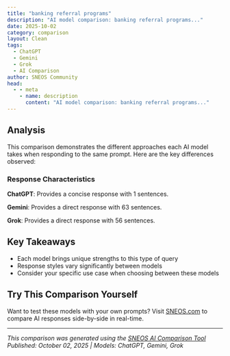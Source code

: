 ```yaml
---
title: "banking referral programs"
description: "AI model comparison: banking referral programs..."
date: 2025-10-02
category: comparison
layout: Clean
tags:
  - ChatGPT
  - Gemini
  - Grok
  - AI Comparison
author: SNEOS Community
head:
  - - meta
    - name: description
      content: "AI model comparison: banking referral programs..."
---
```


<ChatComparison
  title="banking referral programs"
  prompt="banking referral programs"
  :responses='{
    "ChatGPT": "Banking referral programs are initiatives set up by financial institutions to incentivize existing customers to refer new clients to their services, such as bank accounts, credit cards, loans, or investment products. These programs typically reward both the referrer and the referee (the person being referred) with bonuses or benefits, such as cash payments, account credits, or other perks.\n\n### Key Features of Banking Referral Programs:\n\n1. **Incentives for Referrers**: Existing customers usually receive a reward once the referred customer successfully opens an account or meets certain criteria (like making a deposit or completing a transaction).\n\n2. **Incentives for Referees**: The new customers may also receive a welcome bonus, such as cash, a higher interest rate, or no fees for a certain period.\n\n3. **Easy Enrollment**: Customers can typically find the referral program details on the bank&#x27;s website or app. It usually involves a simple process, which may include sharing a unique referral link or code.\n\n4. **Limitations and Terms**: There may be limits on how many referrals can be made, eligibility starting from a minimum requirement (like a minimum deposit), or time constraints on when to make the referral.\n\n5. **Types of Accounts Targeted**: These programs can be geared toward various banking products, including checking accounts, savings accounts, credit cards, personal loans, and investment accounts.\n\n6. **Tracking and Reporting**: Banks often provide a way for both referrers and referees to track the status of the referral to ensure transparency and engagement.\n\n### Examples of Commonly Used Incentives:\n- Cash bonuses (e.g., $50 for both the referrer and referee)\n- Gift cards\n- Waived fees for a specified period\n- Increased interest rates on savings accounts\n- Rewards points on credit cards\n\n### Popular Banks with Referral Programs:\nMany banks and credit unions offer referral programs. Examples include:\n\n1. **Chime**: Offers bonuses for referring friends who sign up for their online banking services.\n2. **Capital One**: Provides cash bonuses for referring friends to their credit cards.\n3. **Discover**: Has a referral program for their credit cards that rewards existing cardholders.\n4. **Alliant Credit Union**: Offers a referral bonus program for new members joining through a referral.\n\n### Benefits of Referral Programs for Banks:\n- **Customer Acquisition**: Attracting new clients through word-of-mouth is often more effective and cheaper than traditional advertising.\n- **Engagement**: Encourages existing customers to engage more actively with the bank.\n- **Trust**: Potential customers are more likely to trust recommendations from friends or family.\n\n### Conclusion:\nBanking referral programs can be mutually beneficial for banks and customers. They help banks grow their customer base cost-effectively, while existing customers can provide support to their community and receive rewards for their referrals. If you are considering participating in such a program, checking the specific terms and conditions is essential to maximize your benefits.",
    "Gemini": "Banking referral programs are a popular way for banks to acquire new customers and reward existing ones. Here\u0027s a breakdown of how they work, the benefits, common features, and things to consider:\n\n**How Banking Referral Programs Work**\n\nThe basic premise is simple:\n\n1.  **Existing Customer (Referrer):**  An existing customer refers a friend, family member, or colleague to the bank.\n2.  **Referral Process:**  The referrer usually provides the bank with the referee\u0027s contact information (often through a dedicated form, email, or unique referral link).\n3.  **Referee (New Customer):**  The referee opens a qualifying account (e.g., checking, savings, credit card) and meets specific requirements (e.g., maintaining a minimum balance, making a certain number of transactions).\n4.  **Rewards:** Once the requirements are met, both the referrer and the referee receive a reward.\n\n**Benefits**\n\n*   **For the Bank:**\n    *   **Cost-Effective Customer Acquisition:** Referral programs are often cheaper than traditional advertising.\n    *   **High-Quality Customers:** Referred customers tend to be more loyal and profitable. They\u0027re often pre-qualified by the referrer.\n    *   **Increased Brand Awareness:**  Word-of-mouth marketing is powerful.\n    *   **Improved Customer Loyalty:** Rewarding existing customers encourages them to stay with the bank.\n*   **For the Referrer (Existing Customer):**\n    *   **Financial Rewards:** Receive cash bonuses, gift cards, or other perks.\n    *   **Bragging Rights:**  Enjoy the satisfaction of helping a friend and being rewarded for it.\n*   **For the Referee (New Customer):**\n    *   **Financial Incentives:**  Receive cash bonuses, waived fees, or other benefits.\n    *   **Trusted Recommendation:** Joining a bank recommended by someone they know provides a sense of security.\n\n**Common Features and Requirements**\n\n*   **Qualifying Accounts:**  Programs typically specify which types of accounts are eligible for the referral bonus (e.g., checking, savings, credit cards, loans).\n*   **Minimum Balance Requirements:**  The referee may need to maintain a minimum balance in their new account for a specific period.\n*   **Transaction Requirements:**  The referee may need to make a certain number of transactions (e.g., debit card purchases, online bill payments).\n*   **Time Limits:**  There\u0027s usually a time limit within which the referee must open the account and meet the requirements.\n*   **Referral Limits:**  Banks often limit the number of referrals an existing customer can make (e.g., up to 10 referrals per year).\n*   **Reward Types:**\n    *   **Cash Bonuses:** The most common reward.\n    *   **Gift Cards:**  Popular and versatile.\n    *   **Interest Rate Boosts:**  Higher interest rates on savings accounts.\n    *   **Fee Waivers:**  Waiving monthly fees or other charges.\n    *   **Points/Miles:**  Reward points redeemable for travel, merchandise, or cash back (common with credit card referrals).\n*   **Tracking and Notification:** Banks provide tools to track the status of referrals and notify referrers and referees when rewards are earned. This is usually done through online portals or email.\n* **Disclosure and Transparency:**  Clear terms and conditions are crucial to avoid misunderstandings.  These include eligibility requirements, payout timing, and any tax implications.\n\n**Things to Consider Before Participating**\n\n*   **Read the Fine Print:**  Carefully review the terms and conditions of the program to understand the requirements, limitations, and payout details.\n*   **Tax Implications:**  Rewards earned through referral programs may be taxable income.\n*   **Eligibility:**  Ensure that both you and the person you\u0027re referring meet the eligibility requirements.\n*   **Your Relationship with the Bank:**  Only refer people to a bank you\u0027re genuinely happy with.  Your recommendation reflects on your own reputation.\n* **Understand the Referral Process:** Make sure you know the proper method for submitting a referral.  Some programs require a specific form or link, while others might have different procedures.\n* **Referral Limitations:**  Many programs have limitations on the number of referrals you can make or the total amount of rewards you can earn. Be aware of these limits.\n\n**Example Scenarios**\n\n*   **Scenario 1 (Simple):** You refer a friend who opens a checking account and maintains a $500 balance for 60 days.  You both receive a $50 bonus.\n*   **Scenario 2 (Credit Card):** You refer a family member who gets approved for a credit card and spends $1,000 within the first 3 months. You earn 10,000 bonus points.\n*   **Scenario 3 (Loan):** You refer a colleague who takes out a personal loan of at least $10,000. You receive a $100 gift card.\n\n**How to Find Referral Programs**\n\n*   **Check Your Bank\u0027s Website:**  Many banks prominently advertise their referral programs on their websites.\n*   **Contact Customer Service:**  Call or email customer service and ask if they offer a referral program.\n*   **Check Your Account Statements/Emails:** Banks often promote referral programs in their communications with customers.\n*   **Online Search:** Search online for \u0022[Bank Name] Referral Program\u0022 or \u0022Banking Referral Programs.\u0022\n\n**In summary, banking referral programs can be a win-win for everyone involved.  However, it\u0027s crucial to do your research, understand the terms, and only refer people to a bank you trust.**\n",
    "Grok": "Banking referral programs are marketing initiatives offered by banks and financial institutions to encourage existing customers to refer new customers. These programs typically reward both the referrer (the existing customer) and the referred individual (the new customer) with incentives such as cash bonuses, account credits, gift cards, or other perks when the referred person opens an account or meets specific criteria.\n\n### How Banking Referral Programs Work\n1. **Sign-Up for the Program**: An existing customer enrolls in the bank\u0027s referral program, often through the bank\u0027s website, mobile app, or by contacting customer service.\n2. **Receive a Unique Referral Link/Code**: The customer is provided with a unique referral link, code, or form to share with friends, family, or acquaintances.\n3. **Share the Referral**: The customer shares the link or code with potential new customers.\n4. **New Customer Joins**: The referred individual uses the referral link or code to open a new account or complete a qualifying action (e.g., making a deposit or setting up direct deposit).\n5. **Rewards Distributed**: Once the conditions are met, both the referrer and the referred person receive their rewards as per the program\u0027s terms.\n\n### Common Rewards in Banking Referral Programs\n- **Cash Bonuses**: A fixed amount of money deposited into the accounts of the referrer and/or the referred customer (e.g., $50 for each).\n- **Account Credits**: Credits applied to the account that can be used for fees or other services.\n- **Gift Cards**: Digital or physical gift cards for popular retailers or services.\n- **Points or Miles**: For banks tied to rewards programs, such as credit card points or airline miles.\n- **Higher Interest Rates**: Temporary boosts in savings account interest rates for a limited time.\n\n### Benefits of Banking Referral Programs\n- **For Customers**:\n  - Earn rewards for simply referring friends or family.\n  - Opportunity to share a trusted financial service with others.\n- **For Banks**:\n  - Cost-effective way to acquire new customers compared to traditional advertising.\n  - Builds trust, as people are more likely to join a bank recommended by someone they know.\n  - Increases customer loyalty among referrers who feel rewarded for their advocacy.\n\n### Examples of Banking Referral Programs\n1. **Chase Bank**: Chase often offers referral bonuses for its checking and savings accounts or credit cards. For example, a referrer might earn $50 per successful referral (up to a limit), and the new customer might also receive a welcome bonus.\n2. **Bank of America**: Bank of America occasionally runs referral promotions, especially for credit cards, offering cash or points for successful referrals.\n3. **Capital One**: Capital One provides referral bonuses for credit cards like the Capital One Venture or Quicksilver, often in the form of miles or cash back.\n4. **Online Banks (e.g., Chime, SoFi)**: Many digital banks heavily rely on referral programs. Chime, for instance, offers cash bonuses (e.g., $100) to both the referrer and the referred person when the new customer signs up and receives a qualifying direct deposit.\n5. **Credit Unions**: Some credit unions offer referral incentives, often tailored to their local communities or membership requirements.\n\n### Things to Consider Before Participating\n- **Terms and Conditions**: Read the fine print to understand the eligibility criteria for earning rewards (e.g., minimum deposit, direct deposit requirements, or account holding period).\n- **Limits on Referrals**: Many programs cap the number of referrals or total rewards you can earn within a specific timeframe.\n- **Tax Implications**: Cash bonuses or rewards may be considered taxable income, and the bank might issue a 1099-MISC form for the amount earned.\n- **Spam Concerns**: Avoid over-sharing referral links on public platforms, as it may violate the program\u2019s rules or annoy others.\n- **Suitability for the Referred Person**: Ensure the bank or product is a good fit for the person you\u2019re referring to avoid potential dissatisfaction.\n\n### Tips for Maximizing Referral Programs\n- Share your referral link with close contacts who are likely to benefit from the bank\u2019s services.\n- Use social media or personal networks discreetly to reach a broader audience without spamming.\n- Stay updated on seasonal or limited-time referral promotions that may offer higher bonuses.\n- Combine referral bonuses with new customer welcome bonuses for additional rewards.\n\nBanking referral programs can be a win-win for both customers and banks, but it\u2019s essential to understand the specific rules and requirements of each program. If you\u2019re interested in a particular bank\u2019s program, check their official website or contact customer service for the most up-to-date information. Would you like more details on a specific bank\u2019s referral program?"
  }'
  published-date="14:37"
/>

## Analysis

This comparison demonstrates the different approaches each AI model takes when responding to the same prompt. Here are the key differences observed:

### Response Characteristics

**ChatGPT**: Provides a concise response with 1 sentences. 

**Gemini**: Provides a direct response with 63 sentences. 

**Grok**: Provides a direct response with 56 sentences. 

## Key Takeaways

- Each model brings unique strengths to this type of query
- Response styles vary significantly between models
- Consider your specific use case when choosing between these models

## Try This Comparison Yourself

Want to test these models with your own prompts? Visit [SNEOS.com](https://sneos.com) to compare AI responses side-by-side in real-time.

---

*This comparison was generated using the [SNEOS AI Comparison Tool](https://sneos.com)*
*Published: October 02, 2025 | Models: ChatGPT, Gemini, Grok*
